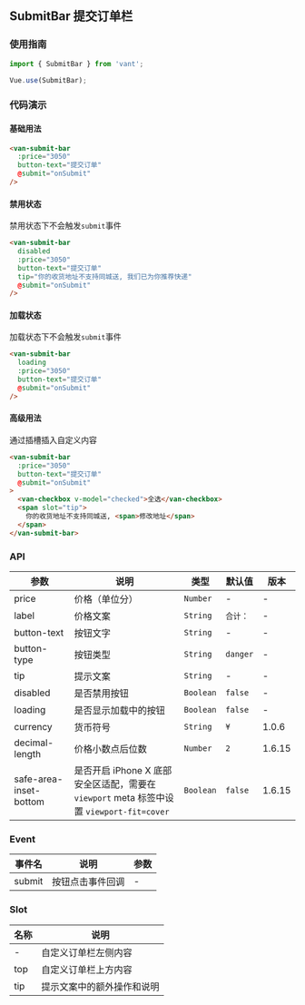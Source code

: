 ## SubmitBar 提交订单栏

### 使用指南
``` javascript
import { SubmitBar } from 'vant';

Vue.use(SubmitBar);
```

### 代码演示

#### 基础用法

```html
<van-submit-bar
  :price="3050"
  button-text="提交订单"
  @submit="onSubmit"
/>
```

#### 禁用状态

禁用状态下不会触发`submit`事件

```html
<van-submit-bar
  disabled
  :price="3050"
  button-text="提交订单"
  tip="你的收货地址不支持同城送, 我们已为你推荐快递"
  @submit="onSubmit"
/>
```

#### 加载状态

加载状态下不会触发`submit`事件

```html
<van-submit-bar
  loading
  :price="3050"
  button-text="提交订单"
  @submit="onSubmit"
/>
```

#### 高级用法

通过插槽插入自定义内容

```html
<van-submit-bar
  :price="3050"
  button-text="提交订单"
  @submit="onSubmit"
>
  <van-checkbox v-model="checked">全选</van-checkbox>
  <span slot="tip">
    你的收货地址不支持同城送, <span>修改地址</span>
  </span>
</van-submit-bar>
```

### API

| 参数 | 说明 | 类型 | 默认值 | 版本 |
|------|------|------|------|------|
| price | 价格（单位分） | `Number` | - | - |
| label | 价格文案 | `String` | `合计：` | - |
| button-text | 按钮文字 | `String` | - | - |
| button-type | 按钮类型 | `String` | `danger` | - |
| tip | 提示文案 |  `String` | - | - |
| disabled | 是否禁用按钮 | `Boolean` | `false` | - |
| loading | 是否显示加载中的按钮 |  `Boolean` | `false` | - |
| currency | 货币符号 | `String` | `¥` | 1.0.6 |
| decimal-length | 价格小数点后位数 | `Number` | `2` | 1.6.15 | 
| safe-area-inset-bottom | 是否开启 iPhone X 底部安全区适配，需要在 `viewport` meta 标签中设置 `viewport-fit=cover` | `Boolean` | `false` | 1.6.15 |

### Event

| 事件名 | 说明 | 参数 |
|------|------|------|
| submit | 按钮点击事件回调 | - |

### Slot

| 名称 | 说明 |
|------|------|
| - | 自定义订单栏左侧内容 |
| top | 自定义订单栏上方内容 |
| tip | 提示文案中的额外操作和说明 |
